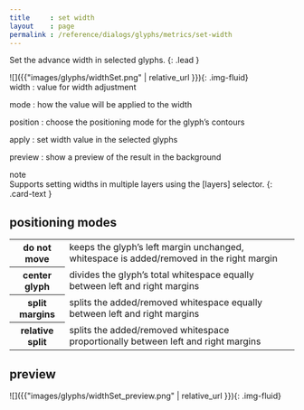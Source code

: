 ```yaml
---
title     : set width
layout    : page
permalink : /reference/dialogs/glyphs/metrics/set-width
---
```


Set the advance width in selected glyphs.
{: .lead }


<div class='row'>

<div class='col-sm-4' markdown='1'>
![]({{"images/glyphs/widthSet.png" | relative_url }}){: .img-fluid}
</div>

<div class='col-sm-8' markdown='1'>
width
: value for width adjustment

mode
: how the value will be applied to the width

position
: choose the positioning mode for the glyph’s contours

apply
: set width value in the selected glyphs

preview
: show a preview of the result in the background
</div>

</div>


<div class="card bg-light my-3 rounded-0">
<div class="card-header">note</div>
<div class="card-body" markdown='1'>
Supports setting widths in multiple layers using the [layers] selector.
{: .card-text }
</div>
</div>

[layers]: ../../modifiers/layers/


positioning modes
-----------------

<table class='table table-hover'>
<tr>
  <th>do not move</th>
  <td>keeps the glyph’s left margin unchanged, whitespace is added/removed in the right margin</td>
</tr>
<tr>
  <th>center glyph</th>
  <td>divides the glyph’s total whitespace equally between left and right margins</td>
</tr>
<tr>
  <th>split margins</th>
  <td>splits the added/removed whitespace equally between left and right margins</td>
</tr>
<tr>
  <th>relative split</th>
  <td>splits the added/removed whitespace proportionally between left and right margins</td>
</tr>
</table>


preview
-------

![]({{"images/glyphs/widthSet_preview.png" | relative_url }}){: .img-fluid}
